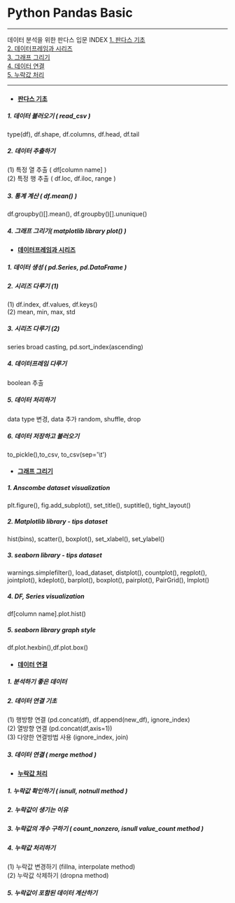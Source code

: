 # Python Pandas Basic
---
데이터 분석을 위한 판다스 입문
INDEX
[1. 판다스 기초](#판다스-기초)   
[2. 데이터프레임과 시리즈](#데이터프레임과-시리즈)   
[3. 그래프 그리기](#그래프-그리기)   
[4. 데이터 연결](#데이터-연결)   
[5. 누락값 처리](#누락값-처리)   



---
* #### [판다스 기초](https://github.com/ejcho3792/TIL/blob/master/Python/Pandas/pandas_basic_2.ipynb)
##### 1. 데이터 불러오기 ( read_csv )
type(df), df.shape, df.columns, df.head, df.tail   
##### 2. 데이터 추출하기
(1) 특정 열 추출 ( df[column name] )   
(2) 특정 행 추출 ( df.loc, df.iloc, range )
##### 3. 통계 계산 ( df.mean() )
df.groupby()[].mean(), df.groupby()[].ununique()
##### 4. 그래프 그리기( matplotlib library plot() )

* #### [데이터프레임과 시리즈](https://github.com/ejcho3792/TIL/blob/master/Python/Pandas/pandas_basic_3.ipynb)
##### 1. 데이터 생성 ( pd.Series, pd.DataFrame )   
##### 2. 시리즈 다루기 (1)   
(1) df.index, df.values, df.keys()   
(2) mean, min, max, std   
##### 3. 시리즈 다루기 (2)   
series broad casting, pd.sort_index(ascending)   
##### 4. 데이터프레임 다루기   
boolean 추출           
##### 5. 데이터 처리하기   
data type 변경, data 추가 random, shuffle, drop   
##### 6. 데이터 저장하고 불러오기   
to_pickle(),to_csv, to_csv(sep='\t')   

* #### [그래프 그리기](https://github.com/ejcho3792/TIL/blob/master/Python/Pandas/pandas_basic_4.ipynb)
##### 1. Anscombe dataset visualization
plt.figure(), fig.add_subplot(), set_title(), suptitle(), tight_layout()
##### 2. Matplotlib library - tips dataset
hist(bins), scatter(), boxplot(), set_xlabel(), set_ylabel()
##### 3. seaborn library - tips dataset
warnings.simplefilter(), load_dataset, distplot(), countplot(), regplot(), jointplot(), kdeplot(), barplot(), boxplot(), pairplot(), PairGrid(), lmplot()
##### 4. DF, Series visualization
df[column name].plot.hist()
##### 5. seaborn library graph style
df.plot.hexbin(),df.plot.box()

* #### [데이터 연결](https://github.com/ejcho3792/TIL/blob/master/Python/Pandas/pandas_basic_5.ipynb)
##### 1. 분석하기 좋은 데이터   
##### 2. 데이터 연결 기초   
(1) 행방향 연결 (pd.concat(df), df.append(new_df), ignore_index)   
(2) 열방향 연결 (pd.concat(df,axis=1))   
(3) 다양한 연결방법 사용 (ignore_index, join)   
##### 3. 데이터 연결 ( merge method )

* #### [누락값 처리](https://github.com/ejcho3792/TIL/blob/master/Python/Pandas/pandas_basic_6.ipynb)
##### 1. 누락값 확인하기 ( isnull, notnull method )   
##### 2. 누락값이 생기는 이유   
##### 3. 누락값의 개수 구하기 ( count_nonzero, isnull value_count method )
##### 4. 누락값 처리하기
(1) 누락값 변경하기 (fillna, interpolate method)   
(2) 누락값 삭제하기 (dropna method)   
##### 5. 누락값이 포함된 데이터 계산하기
